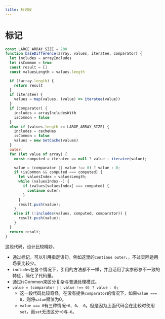 ```yaml
---
title: 标记段
---
```


# 标记

```js
const LARGE_ARRAY_SIZE = 200
function baseDifference(array, values, iteratee, comparator) {
  let includes = arrayIncludes
  let isCommon = true
  const result = []
  const valuesLength = values.length

  if (!array.length) {
    return result
  }
  if (iteratee) {
    values = map(values, (value) => iteratee(value))
  }
  if (comparator) {
    includes = arrayIncludesWith
    isCommon = false
  }
  else if (values.length >= LARGE_ARRAY_SIZE) {
    includes = cacheHas
    isCommon = false
    values = new SetCache(values)
  }
  outer:
  for (let value of array) {
    const computed = iteratee == null ? value : iteratee(value);

    value = (comparator || value !== 0) ? value : 0;
    if (isCommon && computed === computed) {
      let valuesIndex = valuesLength;
      while (valuesIndex--) {
        if (values[valuesIndex] === computed) {
          continue outer;
        }
      }
      result.push(value);
    }
    else if (!includes(values, computed, comparator)) {
      result.push(value);
    }
  }
  return result;
}
```

这段代码，设计比较精妙。

* 通过标记，可以引用指定语句，例如这里的`continue outer;`，不过实际适用场景比较少。
* `includes`在各个情况下，引用的方法都不一样，并且活用了实参形参不一致的特征，简化了代码量。
* 通过isCommon来区分复杂与普通处理模式。
* `value = (comparator || value !== 0) ? value : 0;`
  * 这一段代码比较奇怪，在没有提供`comparator`的情况下，如果`value === 0`，则将`value`赋值为0。
  * `value === 0`有三种情况`+0`、`0`、`-0`。但是因为上面代码会在比较时使用`set`，而`set`无法区分`+0`与`-0`。

